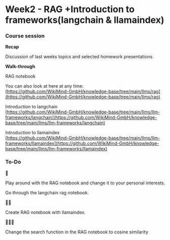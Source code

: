 # Week2 - RAG +Introduction to frameworks(langchain & llamaindex)

### Course session <a href="#course-session" id="course-session"></a>

**Recap**

Discussion of last weeks topics and selected homework presentations



**Walk-through**

RAG notebook

You can also look at here at any time:\
[https://github.com/WikiMind-GmbH/knowledge-base/tree/main/llms/rag](https://github.com/WikiMind-GmbH/knowledge-base/tree/main/llms/rag)



Introduction to langchain\
[https://github.com/WikiMind-GmbH/knowledge-base/tree/main/llms/llm-frameworks/langchain](https://github.com/WikiMind-GmbH/knowledge-base/tree/main/llms/llm-frameworks/langchain)



Introduction to llamaindex\
[https://github.com/WikiMind-GmbH/knowledge-base/tree/main/llms/llm-frameworks/llamaindex](https://github.com/WikiMind-GmbH/knowledge-base/tree/main/llms/llm-frameworks/llamaindex)

### To-Do

🤖&#x20;

Play around with the RAG notebook and change it to your personal interests.

Go through the langchain rag notebook.



🤖🤖

Create RAG notebook with llamaindex.



🤖🤖🤖

Change the search function in the RAG notebook to cosine similarity
